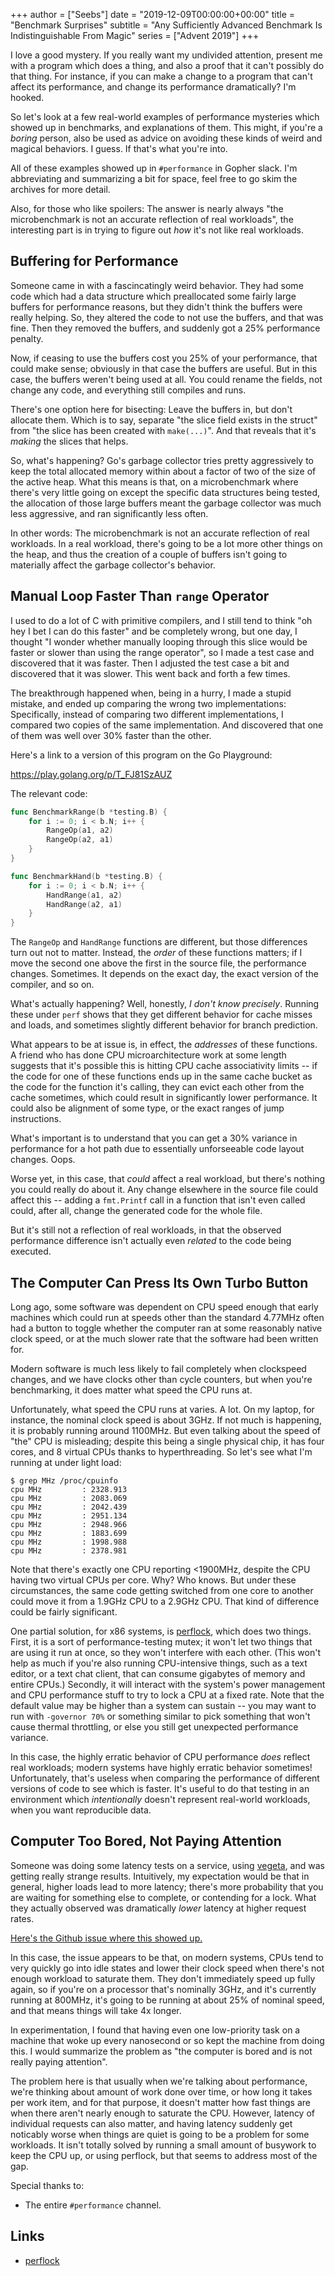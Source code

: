 +++
author = ["Seebs"]
date = "2019-12-09T00:00:00+00:00"
title = "Benchmark Surprises"
subtitle = "Any Sufficiently Advanced Benchmark Is Indistinguishable From Magic"
series = ["Advent 2019"]
+++

I love a good mystery. If you really want my undivided attention, present me
with a program which does a thing, and also a proof that it can't possibly
do that thing. For instance, if you can make a change to a program that
can't affect its performance, and change its performance dramatically? I'm
hooked.

So let's look at a few real-world examples of performance mysteries which
showed up in benchmarks, and explanations of them. This might, if you're
a *boring* person, also be used as advice on avoiding these kinds of weird
and magical behaviors. I guess. If that's what you're into.

All of these examples showed up in `#performance` in Gopher slack. I'm
abbreviating and summarizing a bit for space, feel free to go skim the
archives for more detail.

Also, for those who like spoilers: The answer is nearly always "the
microbenchmark is not an accurate reflection of real workloads", the
interesting part is in trying to figure out *how* it's not like real
workloads.

## Buffering for Performance

Someone came in with a fascincatingly weird behavior. They had some code
which had a data structure which preallocated some fairly large buffers
for performance reasons, but they didn't think the buffers were really
helping. So, they altered the code to not use the buffers, and that was fine.
Then they removed the buffers, and suddenly got a 25% performance penalty.

Now, if ceasing to use the buffers cost you 25% of your performance, that
could make sense; obviously in that case the buffers are useful. But in this
case, the buffers weren't being used at all. You could rename the fields,
not change any code, and everything still compiles and runs.

There's one option here for bisecting: Leave the buffers in, but don't
allocate them. Which is to say, separate "the slice field exists in the
struct" from "the slice has been created with `make(...)`". And that reveals
that it's *making* the slices that helps.

So, what's happening? Go's garbage collector tries pretty aggressively to keep
the total allocated memory within about a factor of two of the size of the
active heap. What this means is that, on a microbenchmark where there's very
little going on except the specific data structures being tested, the allocation
of those large buffers meant the garbage collector was much less aggressive, and
ran significantly less often.

In other words: The microbenchmark is not an accurate reflection of real
workloads. In a real workload, there's going to be a lot more other things
on the heap, and thus the creation of a couple of buffers isn't going to
materially affect the garbage collector's behavior.

## Manual Loop Faster Than `range` Operator

I used to do a lot of C with primitive compilers, and I still tend to
think "oh hey I bet I can do this faster" and be completely wrong, but one
day, I thought "I wonder whether manually looping through this slice would
be faster or slower than using the range operator", so I made a test case
and discovered that it was faster. Then I adjusted the test case a bit and
discovered that it was slower. This went back and forth a few times.

The breakthrough happened when, being in a hurry, I made a stupid mistake,
and ended up comparing the wrong two implementations: Specifically, instead
of comparing two different implementations, I compared two copies of the
same implementation. And discovered that one of them was well over 30%
faster than the other.

Here's a link to a version of this program on the Go Playground:

https://play.golang.org/p/T_FJ81SzAUZ

The relevant code:

```go
func BenchmarkRange(b *testing.B) {
	for i := 0; i < b.N; i++ {
		RangeOp(a1, a2)
		RangeOp(a2, a1)
	}
}

func BenchmarkHand(b *testing.B) {
	for i := 0; i < b.N; i++ {
		HandRange(a1, a2)
		HandRange(a2, a1)
	}
}
```

The `RangeOp` and `HandRange` functions are different, but those differences
turn out not to matter. Instead, the *order* of these functions matters; if
I move the second one above the first in the source file, the performance
changes. Sometimes. It depends on the exact day, the exact version of the
compiler, and so on.

What's actually happening? Well, honestly, *I don't know precisely*. Running
these under `perf` shows that they get different behavior for cache misses
and loads, and sometimes slightly different behavior for branch prediction.

What appears to be at issue is, in effect, the *addresses* of these functions.
A friend who has done CPU microarchitecture work at some length suggests that
it's possible this is hitting CPU cache associativity limits -- if the code
for one of these functions ends up in the same cache bucket as the code for
the function it's calling, they can evict each other from the cache sometimes,
which could result in significantly lower performance. It could also be
alignment of some type, or the exact ranges of jump instructions.

What's important is to understand that you can get a 30% variance in
performance for a hot path due to essentially unforseeable code layout changes.
Oops.

Worse yet, in this case, that *could* affect a real workload, but there's
nothing you could really do about it. Any change elsewhere in the source
file could affect this -- adding a `fmt.Printf` call in a function that
isn't even called could, after all, change the generated code for the whole
file.

But it's still not a reflection of real workloads, in that the observed
performance difference isn't actually even *related* to the code being executed.

## The Computer Can Press Its Own Turbo Button

Long ago, some software was dependent on CPU speed enough that early machines
which could run at speeds other than the standard 4.77MHz often had a button
to toggle whether the computer ran at some reasonably native clock speed, or
at the much slower rate that the software had been written for.

Modern software is much less likely to fail completely when clockspeed changes,
and we have clocks other than cycle counters, but when you're benchmarking,
it does matter what speed the CPU runs at.

Unfortunately, what speed the CPU runs at varies. A lot. On my laptop, for
instance, the nominal clock speed is about 3GHz. If not much is happening,
it is probably running around 1100MHz. But even talking about the speed of
"the" CPU is misleading; despite this being a single physical chip, it has
four cores, and 8 virtual CPUs thanks to hyperthreading. So let's see what
I'm running at under light load:

```
$ grep MHz /proc/cpuinfo
cpu MHz         : 2328.913
cpu MHz         : 2083.069
cpu MHz         : 2042.439
cpu MHz         : 2951.134
cpu MHz         : 2948.966
cpu MHz         : 1883.699
cpu MHz         : 1998.988
cpu MHz         : 2378.981
```

Note that there's exactly one CPU reporting <1900MHz, despite the CPU having
two virtual CPUs per core. Why? Who knows. But under these circumstances, the
same code getting switched from one core to another could move it from a
1.9GHz CPU to a 2.9GHz CPU. That kind of difference could be fairly significant.

One partial solution, for x86 systems, is [perflock](https://github.com/aclements/perflock),
which does two things. First, it is a sort of performance-testing mutex; it
won't let two things that are using it run at once, so they won't interfere
with each other. (This won't help as much if you're also running CPU-intensive
things, such as a text editor, or a text chat client, that can consume
gigabytes of memory and entire CPUs.) Secondly, it will interact with the
system's power management and CPU performance stuff to try to lock a CPU at
a fixed rate. Note that the default value may be higher than a system can
sustain -- you may want to run with `-governor 70%` or something similar to
pick something that won't cause thermal throttling, or else you still get
unexpected performance variance.

In this case, the highly erratic behavior of CPU performance *does* reflect
real workloads; modern systems have highly erratic behavior sometimes!
Unfortunately, that's useless when comparing the performance of different
versions of code to see which is faster. It's useful to do that testing in
an environment which *intentionally* doesn't represent real-world workloads,
when you want reproducible data.

## Computer Too Bored, Not Paying Attention

Someone was doing some latency tests on a service, using
[vegeta](https://github.com/tsenart/vegeta), and was getting really strange
results. Intuitively, my expectation would be that in general, higher loads lead
to more latency; there's more probability that you are waiting for something
else to complete, or contending for a lock. What they actually observed was
dramatically *lower* latency at higher request rates.

[Here's the Github issue where this showed up.](https://github.com/tsenart/vegeta/issues/278)

In this case, the issue appears to be that, on modern systems, CPUs tend to
very quickly go into idle states and lower their clock speed when there's not
enough workload to saturate them. They don't immediately speed up fully again,
so if you're on a processor that's nominally 3GHz, and it's currently running
at 800MHz, it's going to be running at about 25% of nominal speed, and that
means things will take 4x longer.

In experimentation, I found that having even one low-priority task on a
machine that woke up every nanosecond or so kept the machine from doing
this. I would summarize the problem as "the computer is bored and is not really
paying attention".

The problem here is that usually when we're talking about performance, we're
thinking about amount of work done over time, or how long it takes per work
item, and for that purpose, it doesn't matter how fast things are when there
aren't nearly enough to saturate the CPU. However, latency of individual
requests can also matter, and having latency suddenly get noticably worse
when things are quiet is going to be a problem for some workloads. It isn't
totally solved by running a small amount of busywork to keep the CPU up,
or using perflock, but that seems to address most of the gap.



Special thanks to:

- The entire `#performance` channel.

## Links

* [perflock](https://github.com/aclements/perflock)
